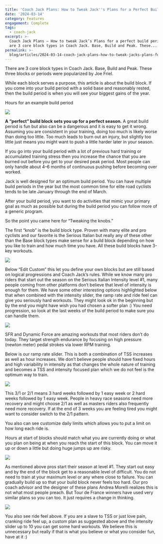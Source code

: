 ```yaml
---
title: 'Coach Jack Plans: How to Tweak Jack''s Plans for a Perfect Build Period'
date: '2024-03-14'
category: Features
engagement: Complete
tags:
  - coach-jack
excerpt: >-
  Coach Jack Plans — How to tweak Jack’s Plans for a perfect build period. There
  are 3 core block types in Coach Jack. Base, Build and Peak. These...
permalink: >-
  blog/articles/2024-03-14-coach-jack-plans-how-to-tweak-jacks-plans-for-a-perfect-build-period-5ac74acf09ed
---
```

There are 3 core block types in Coach Jack. Base, Build and Peak. These three blocks or periods were popularized by Joe Friel.

While each block serves a purpose, this article is about the build block. If you come into your build period with a solid base and reasonably rested, then the build period is when you will see your biggest gains of the year.

Hours for an example build period

![](https://shared-web.s3.amazonaws.com/blog/images/2024-03-1pANPAEVLXEsb8nrBfIcX7A.png)

**A “perfect” build block sets you up for a perfect season.** A great build period is fun but also can be a dangerous and it is easy to get it wrong. Assuming you are consistent in your training, doing too much is likely worse than doing too little. Too much leads to burn out an injury, but slightly too little just means you might want to push a little harder later in your season.

If you go into your build period with a lot of previous hard training or accumulated training stress then you increase the chance that you are burned out before you get to your desired peak period. Most people can only handle about 4–6 months of continuous pushing before becoming over worked.

Jack is well designed for an optimum build period. You can have multiple build periods in the year but the most common time for elite road cyclists tends to be late January through the end of March.

After your build period, you want to do activities that mimic your primary goal as much as possible but during the build period you can follow more of a generic program.

So the point you came here for “Tweaking the knobs.”

The first “knob” is the build block type. Proven with many elite and pro cyclists and our favorite is the Serious Italian but really any of these other than the Base block types make sense for a build block depending on how you like to train and how much time you have. All these build blocks have 3-key workouts.

![](https://shared-web.s3.amazonaws.com/blog/images/2024-03-1VAnoRcjpYQI1mY-ukYsgcg.png)

Below “Edit Custom” this let you define your own blocks but are still based on logical progressions and Coach Jack’s rules. While we know many pro riders that start out the season on the Serious Italian Intensity level #1, many people coming from other platforms don’t believe that level of intensity is enough for them. We have some other interesting options highlighted below that when combined with the intensity slider, the ramp rate and ride feel can give you seriously hard workouts. They might look ok in the beginning but by the end you might have wish you had chosen a softer plan :) You need progression, so look at the last weeks of the build period to make sure you can handle them.

![](https://shared-web.s3.amazonaws.com/blog/images/2024-03-142rtDhWAU2rH1e4q96mfuQ.png)

SFR and Dynamic Force are amazing workouts that most riders don’t do today. They target strength endurance by focusing on high pressure (newton meter) pedal strokes via lower RPM training.

Below is our ramp rate slider. This is both a combination of TSS increases as well as hour increases. We don’t believe people should have fixed hours and high variability in intensity as that changes the whole nature of training and becomes a TSS and intensity focused plan which we do not feel is the optimum way to train.

![](https://shared-web.s3.amazonaws.com/blog/images/2024-03-1GPaTDdRsjy85BzE8bQbeFg.png)

This 3/1 or 2/1 means 3 hard weeks followed by 1 easy week or 2 hard weeks followed by 1 easy week. People in heavy race seasons need more recovery and might choose 2/1 as well as masters riders also frequently need more recovery. If at the end of 3 weeks you are feeling tired you might want to consider switch to the 2/1 pattern.

You also can see customize daily limits which allows you to put a limit on how long each ride is.

Hours at start of blocks should match what you are currently doing or what you plan on being at when you reach the start of this block. You can move it up or down a little but doing huge jumps up are risky.

![](https://shared-web.s3.amazonaws.com/blog/images/2024-03-1EU3ACrT4mvZKmT3Lk_2dgw.png)

As mentioned above pros start their season at level #1. They start out easy and by the end of the block get to a reasonable level of difficult. You do not need to train at your maximum level or any where close to failure. You can gradually build up so that your build block never feels too hard. Our pro coach advisor and the designer of these plans Andrea Morelli realizes this is not what most people preach. But Tour de France winners have used very similar plans so you can too. It just requires a change in thinking.

![](https://shared-web.s3.amazonaws.com/blog/images/2024-03-15sXveVuIU5eu0t6y3ffoWA.png)

You also see ride feel above. If you are a slave to TSS or just love pain, cranking ride feel up, a custom plan as suggested above and the intensity slider up to 10 you can get some hard workouts. We believe this is unnecessary but really if that is what you believe or what you consider fun, have at it :)
